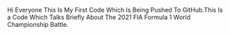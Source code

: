 Hi Everyone This Is My First Code Which Is Being Pushed To GitHub.This Is a Code Which Talks Briefly About The 2021 FIA Formula 1 World Championship Battle.  
